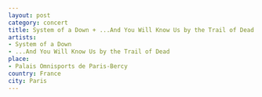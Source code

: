 ```yaml
---
layout: post
category: concert
title: System of a Down + ...And You Will Know Us by the Trail of Dead
artists: 
- System of a Down
- ...And You Will Know Us by the Trail of Dead
place: 
- Palais Omnisports de Paris-Bercy
country: France
city: Paris
---
```


